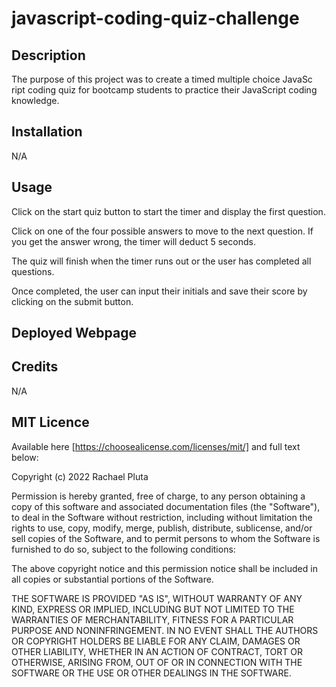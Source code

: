 # javascript-coding-quiz-challenge

## Description
The purpose of this project was to create a timed multiple choice JavaSc ript coding quiz for bootcamp students to practice their JavaScript coding knowledge.

## Installation
N/A

## Usage
Click on the start quiz button to start the timer and display the first question.  

Click on one of the four possible answers to move to the next question.  If you get the answer wrong, the timer will deduct 5 seconds.

The quiz will finish when the timer runs out or the user has completed all questions.

Once completed, the user can input their initials and save their score by clicking on the submit button.

## Deployed Webpage

## Credits
N/A

## MIT Licence
Available here [https://choosealicense.com/licenses/mit/] and full text below:

Copyright (c) 2022 Rachael Pluta

Permission is hereby granted, free of charge, to any person obtaining a copy
of this software and associated documentation files (the "Software"), to deal
in the Software without restriction, including without limitation the rights
to use, copy, modify, merge, publish, distribute, sublicense, and/or sell
copies of the Software, and to permit persons to whom the Software is
furnished to do so, subject to the following conditions:

The above copyright notice and this permission notice shall be included in all
copies or substantial portions of the Software.

THE SOFTWARE IS PROVIDED "AS IS", WITHOUT WARRANTY OF ANY KIND, EXPRESS OR
IMPLIED, INCLUDING BUT NOT LIMITED TO THE WARRANTIES OF MERCHANTABILITY,
FITNESS FOR A PARTICULAR PURPOSE AND NONINFRINGEMENT. IN NO EVENT SHALL THE
AUTHORS OR COPYRIGHT HOLDERS BE LIABLE FOR ANY CLAIM, DAMAGES OR OTHER
LIABILITY, WHETHER IN AN ACTION OF CONTRACT, TORT OR OTHERWISE, ARISING FROM,
OUT OF OR IN CONNECTION WITH THE SOFTWARE OR THE USE OR OTHER DEALINGS IN THE
SOFTWARE.
